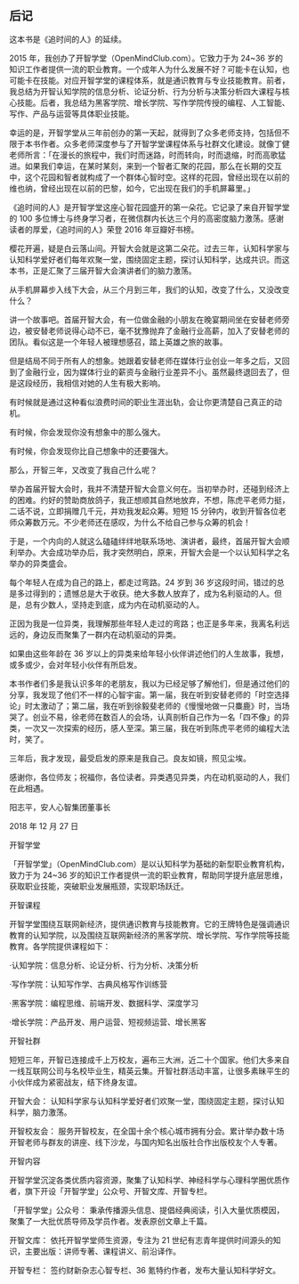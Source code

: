 ## 后记

这本书是《追时间的人》的延续。

2015 年，我创办了开智学堂（OpenMindClub.com）。它致力于为 24~36 岁的知识工作者提供一流的职业教育。一个成年人为什么发展不好？可能卡在认知，也可能卡在技能。对应开智学堂的课程体系，就是通识教育与专业技能教育。前者，我总结为开智认知学院的信息分析、论证分析、行为分析与决策分析四大课程与核心技能。后者，我总结为黑客学院、增长学院、写作学院传授的编程、人工智能、写作、产品与运营等具体职业技能。

幸运的是，开智学堂从三年前创办的第一天起，就得到了众多老师支持，包括但不限于本书作者。众多老师深度参与了开智学堂课程体系与社群文化建设。就像丁健老师所言：「在漫长的旅程中，我们时而迷路，时而转向，时而退缩，时而高歌猛进。如果我们幸运，在某时某刻，来到一个智者汇聚的花园，那么在长期的交互中，这个花园和智者就构成了一个群体心智时空。这样的花园，曾经出现在以前的维也纳，曾经出现在以前的巴黎，如今，它出现在我们的手机屏幕里。」

《追时间的人》是开智学堂这座心智花园盛开的第一朵花。它记录了来自开智学堂的 100 多位博士与终身学习者，在微信群内长达三个月的高密度脑力激荡。感谢读者的厚爱，《追时间的人》荣登 2016 年豆瓣好书榜。

樱花开遍，疑是白云落山间。开智大会就是这第二朵花。过去三年，认知科学家与认知科学爱好者们每年欢聚一堂，围绕固定主题，探讨认知科学，达成共识。而这本书，正是汇聚了三届开智大会演讲者们的脑力激荡。

从手机屏幕步入线下大会，从三个月到三年，我们的认知，改变了什么，又没改变什么？

讲一个故事吧。首届开智大会，有一位做金融的小朋友在晚宴期间坐在安替老师旁边，被安替老师说得心动不已，毫不犹豫抛弃了金融行业高薪，加入了安替老师的团队。看似这是一个年轻人被理想感召，踏上英雄之旅的故事。

但是结局不同于所有人的想象。她跟着安替老师在媒体行业创业一年多之后，又回到了金融行业，因为媒体行业的薪资与金融行业差异不小。虽然最终退回去了，但是这段经历，我相信对她的人生有极大影响。

有时候就是通过这种看似浪费时间的职业生涯出轨，会让你更清楚自己真正的动机。

有时候，你会发现你没有想象中的那么强大。

有时候，你会发现你比自己想象中的还要强大。

那么，开智三年，又改变了我自己什么呢？

举办首届开智大会时，我并不清楚开智大会意义何在。当初举办时，还碰到经济上的困难。约好的赞助商放鸽子，我正想顺其自然地放弃，不想，陈虎平老师力挺，二话不说，立即捐赠几千元，并劝我发起众筹。短短 15 分钟内，收到开智各位老师众筹数万元。不少老师还在感叹，为什么不给自己参与众筹的机会！

于是，一个内向的人就这么磕磕绊绊地联系场地、演讲者，最终，首届开智大会顺利举办。大会成功举办后，我才突然明白，原来，开智大会是一个以认知科学之名举办的异类盛会。

每个年轻人在成为自己的路上，都走过弯路。24 岁到 36 岁这段时间，错过的总是多过得到的；遗憾总是大于收获。绝大多数人放弃了，成为名利驱动的人。但是，总有少数人，坚持走到底，成为内在动机驱动的人。

正因为我是一位异类，我理解那些年轻人走过的弯路；也正是多年来，我离名利远远的，身边反而聚集了一群内在动机驱动的异类。

如果由这些年龄在 36 岁以上的异类来给年轻小伙伴讲述他们的人生故事，我想，或多或少，会对年轻小伙伴有所启发。

本书作者们多是我认识多年的老朋友，我以为已经足够了解他们，但是通过他们的分享，我发现了他们不一样的心智宇宙。第一届，我在听到安替老师的「时空选择论」时太激动了；第二届，我在听到徐毅斐老师的《慢慢地做一只麋鹿》时，当场哭了。创业不易，徐老师在数百人的会场，认真剖析自己作为一名「四不像」的异类，一次又一次探索的经历，感人至深。第三届，我在听到陈虎平老师的编程大法时，笑了。

三年后，我才发现，最受启发的原来是我自己。良友如镜，照见尘埃。

感谢你，各位师友；祝福你，各位读者。异类遇见异类，内在动机驱动的人，我们在此相遇。

阳志平，安人心智集团董事长

2018 年 12 月 27 日

开智学堂

「开智学堂」（OpenMindClub.com）是以认知科学为基础的新型职业教育机构，致力于为 24~36 岁的知识工作者提供一流的职业教育，帮助同学提升底层思维，获取职业技能，突破职业发展瓶颈，实现职场跃迁。

开智课程

开智学堂围绕互联网新经济，提供通识教育与技能教育。它的王牌特色是强调通识教育的认知学院，以及围绕互联网新经济的黑客学院、增长学院、写作学院等技能教育。各学院提供课程如下：

·认知学院：信息分析、论证分析、行为分析、决策分析

·写作学院：认知写作学、古典风格写作训练营

·黑客学院：编程思维、前端开发、数据科学、深度学习

·增长学院：产品开发、用户运营、短视频运营、增长黑客

开智社群

短短三年，开智已连接成千上万校友，遍布三大洲，近二十个国家。他们大多来自一线互联网公司与名校毕业生，精英云集。开智社群活动丰富，让很多素昧平生的小伙伴成为紧密战友，结下终身友谊。

开智大会： 认知科学家与认知科学爱好者们欢聚一堂，围绕固定主题，探讨认知科学，脑力激荡。

开智校友会： 服务开智校友，在全国十余个核心城市拥有分会。累计举办数十场开智老师与群友的讲座、线下沙龙，与国内知名出版社合作出版校友个人专著。

开智内容

开智学堂沉淀各类优质内容资源，聚集了认知科学、神经科学与心理科学圈优质作者，旗下开设「开智学堂」公众号、开智文库、开智专栏。

「开智学堂」公众号： 秉承传播源头信息、提倡经典阅读，引入大量优质模因，聚集了一大批优质导师及学员作者。发表原创文章上千篇。

开智文库： 依托开智学堂师生资源，专注为 21 世纪有志青年提供时间源头的知识，主要出版：讲师专著、课程讲义、前沿译作。

开智专栏： 签约财新杂志心智专栏、36 氪特约作者，发布大量认知科学好文。